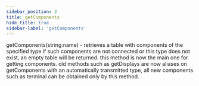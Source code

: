 ```yaml
---
sidebar_position: 2
title: getComponents
hide_title: true
sidebar-label: 'getComponents'
---
```


getComponents(string:name) - retrieves a table with components of the specified type
if such components are not connected or this type does not exist, an empty table will be returned.
this method is now the main one for getting
components. old methods such as getDisplays are now aliases on getComponents with an automatically transmitted type,
all new components such as terminal can be obtained only by this method.